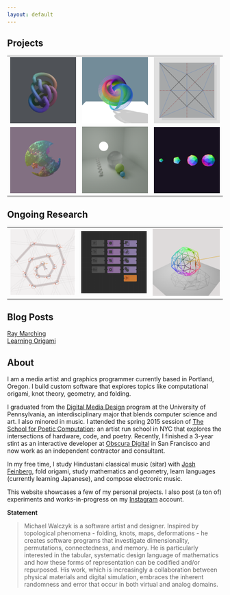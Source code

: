 ```yaml
---
layout: default
---
```


## Projects

<table style="width:100%">

  <tr>
    <td style="width:33%">
      <a href="./project-grid-diagrams.html">
        <img src="./assets/img/project-grid-diagrams.png"/>
      </a>
    </td>
    <td style="width:33%">
      <a href="./project-hopf.html">
        <img src="./assets/img/project-hopf.png"/>
      </a>
    </td>
    <td style="width:33%">
      <a href="./project-crease.html">
        <img src="./assets/img/project-crease.png"/>
      </a>
    </td>
  </tr>

  <tr>
    <td style="width:33%">
      <a href="./project-marching-cubes.html">
        <img src="./assets/img/project-marching-cubes.png"/>
      </a>
    </td>
    <td style="width:33%">
      <a href="./project-flow.html">
        <img src="./assets/img/project-flow.png"/>
      </a>
    </td>
    <td style="width:33%">
      <a href="./project-polychora.html">
        <img src="./assets/img/project-polychora.png"/>
      </a>
    </td>
  </tr>

</table>

## Ongoing Research

<table style="width:100%">

  <tr>
    <td style="width:33%">
      <a href="./project-miura-ori.html">
        <img src="./assets/img/project-miura-ori.png"/>
      </a>
    </td>
    <td style="width:33%">
      <a href="./project-sdfperf.html">
        <img src="./assets/img/project-sdfperf.png"/>
      </a>
    </td>
    <td>
      <a href="./project-silhouette-refinement.html">
        <img src="./assets/img/project-silhouette-refinement.png"/>
      </a>
    </td>
  </tr>

</table>

## Blog Posts

[Ray Marching](./blog-ray-marching.html)<br>
[Learning Origami](./blog-learning-origami.html)

## About

I am a media artist and graphics programmer currently based in Portland, Oregon. I build custom software that explores topics like computational origami, knot theory, geometry, and folding.

I graduated from the [Digital Media Design](https://catalog.upenn.edu/undergraduate/programs/digital-media-design-bse/) program at the University of Pennsylvania, an interdisciplinary major that blends computer science and art. I also minored in music. I attended the spring 2015 session of [The School for Poetic Computation](https://sfpc.io/): an artist run school in NYC that explores the intersections of hardware, code, and poetry. Recently, I finished a 3-year stint as an interactive developer at [Obscura Digital](https://www.msg.com/obscura-digital) in San Francisco and now work as an independent contractor and consultant.

In my free time, I study Hindustani classical music (sitar) with [Josh Feinberg](https://www.joshsitar.com/), fold origami, study mathematics and geometry, learn languages (currently learning Japanese), and compose electronic music.

This website showcases a few of my personal projects. I also post (a ton of) experiments and works-in-progress on my [Instagram](https://www.instagram.com/mwalczyk/) account.

**Statement**

> Michael Walczyk is a software artist and designer. Inspired by topological phenomena - folding, knots, maps, 
> deformations - he creates software programs that investigate dimensionality, permutations, connectedness, and 
> memory. He is particularly interested in the tabular, systematic design language of mathematics and how these forms 
> of representation can be codified and/or repurposed. His work, which is increasingly a collaboration between 
> physical materials and digital simulation, embraces the inherent  randomness and error that occur in both 
> virtual and analog domains.





